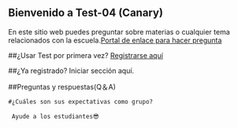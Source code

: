 ## Bienvenido a Test-04 (Canary)

En este sitio web puedes preguntar sobre materias o cualquier tema relacionados con la escuela.[Portal de enlace para hacer pregunta](https://github.com/Oscar-04/Clover-04/issues/new/choose)

##¿Usar Test por primera vez?  [Registrarse aquí](https://github.com/Oscar-04/Clover-04/issues/new/choose)

##¿Ya registrado? Iniciar sección aquí.

##Preguntas y respuestas(Q＆A)

```markdown
#¿Cuáles son sus expectativas como grupo?
 
 Ayude a los estudiantes😎

